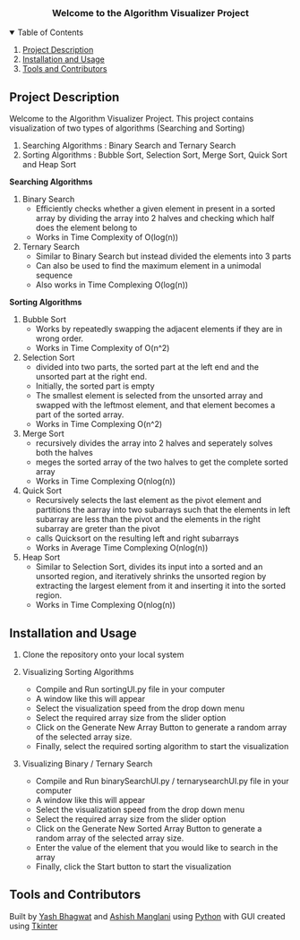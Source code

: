 <br />
<p align="center">
  <h3 align="center">Welcome to the Algorithm Visualizer Project</h3>
</p>

<!-- TABLE OF CONTENTS -->
<details open="open">
  <summary>Table of Contents</summary>
  <ol>
    <li>
      <a href="#about-the-project">Project Description</a>
    </li>
    <li>
      <a href="#installation-and-usage">Installation and Usage</a>
    </li>
    <li><a href="#contributors">Tools and Contributors</a></li>
  </ol>
</details>



<!-- Project Description -->
## Project Description

Welcome to the Algorithm Visualizer Project.
This project contains visualization of two types of algorithms (Searching and Sorting)
1. Searching Algorithms : Binary Search and Ternary Search
2. Sorting Algorithms : Bubble Sort, Selection Sort, Merge Sort, Quick Sort and Heap Sort

**Searching Algorithms**
1. Binary Search 
    * Efficiently checks whether a given element in present in a sorted array by dividing the array into 2 halves and checking which half does the element belong to
    * Works in Time Complexity of O(log(n))
2. Ternary Search
    * Similar to Binary Search but instead divided the elements into 3 parts
    * Can also be used to find the maximum element in a unimodal sequence
    * Also works in Time Complexing O(log(n))

**Sorting Algorithms**
1. Bubble Sort 
    * Works by repeatedly swapping the adjacent elements if they are in wrong order.
    * Works in Time Complexity of O(n^2)
2. Selection Sort
    * divided into two parts, the sorted part at the left end and the unsorted part at the right end.
    * Initially, the sorted part is empty
    * The smallest element is selected from the unsorted array and swapped with the leftmost element, and that element becomes a part of the sorted array.
    * Works in Time Complexing O(n^2)
3. Merge Sort
    * recursively divides the array into 2 halves and seperately solves both the halves
    * meges the sorted array of the two halves to get the complete sorted array
    * Works in Time Complexing O(nlog(n))
4. Quick Sort
    * Recursively selects the last element as the pivot element and partitions the aarray into two subarrays such that the elements in left subarray are less than the pivot and the elements in the right subarray are greter than the pivot
    * calls Quicksort on the resulting left and right subarrays
    * Works in Average Time Complexing O(nlog(n))
5. Heap Sort
    * Similar to Selection Sort, divides its input into a sorted and an unsorted region, and iteratively shrinks the unsorted region by extracting the largest element from it and inserting it into the sorted region.
    * Works in Time Complexing O(nlog(n))


<!-- Installation and Usage -->
## Installation and Usage

1. Clone the repository onto your local system
2. Visualizing Sorting Algorithms
    * Compile and Run sortingUI.py file in your computer
    * A window like this will appear
    * Select the visualization speed from the drop down menu
    * Select the required array size from the slider option
    * Click on the Generate New Array Button to generate a random array of the selected array size.
    * Finally, select the required sorting algorithm to start the visualization
    
3. Visualizing Binary / Ternary Search
    * Compile and Run binarySearchUI.py / ternarysearchUI.py file in your computer
    * A window like this will appear
    * Select the visualization speed from the drop down menu
    * Select the required array size from the slider option
    * Click on the Generate New Sorted Array Button to generate a random array of the selected array size.
    * Enter the value of the element that you would like to search in the array
    * Finally, click the Start button to start the visualization
    
<!-- Contributors -->
## Tools and Contributors 
Built by [Yash Bhagwat](https://github.com/Yash-bhagwat) and [Ashish Manglani](https://github.com/ashish-manglani) using [Python](https://www.python.org/) with GUI created using [Tkinter](https://docs.python.org/3/library/tkinter.html)
